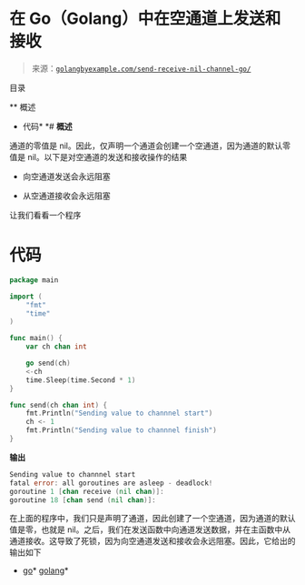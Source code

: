 <!--yml

类别：未分类

日期：2024-10-13 06:24:23

-->

# 在 Go（Golang）中在空通道上发送和接收

> 来源：[`golangbyexample.com/send-receive-nil-channel-go/`](https://golangbyexample.com/send-receive-nil-channel-go/)

目录

**   概述

+   代码*  *# **概述**

通道的零值是 nil。因此，仅声明一个通道会创建一个空通道，因为通道的默认零值是 nil。以下是对空通道的发送和接收操作的结果

+   向空通道发送会永远阻塞

+   从空通道接收会永远阻塞

让我们看看一个程序

# **代码**

```go
package main

import (
	"fmt"
	"time"
)

func main() {
	var ch chan int

	go send(ch)
	<-ch
	time.Sleep(time.Second * 1)
}

func send(ch chan int) {
	fmt.Println("Sending value to channnel start")
	ch <- 1
	fmt.Println("Sending value to channnel finish")
}
```

**输出**

```go
Sending value to channnel start
fatal error: all goroutines are asleep - deadlock!
goroutine 1 [chan receive (nil chan)]:
goroutine 18 [chan send (nil chan)]:
```

在上面的程序中，我们只是声明了通道，因此创建了一个空通道，因为通道的默认值是零，也就是 nil。之后，我们在发送函数中向通道发送数据，并在主函数中从通道接收。这导致了死锁，因为向空通道发送和接收会永远阻塞。因此，它给出的输出如下

+   [go](https://golangbyexample.com/tag/go/)*   [golang](https://golangbyexample.com/tag/golang/)*
